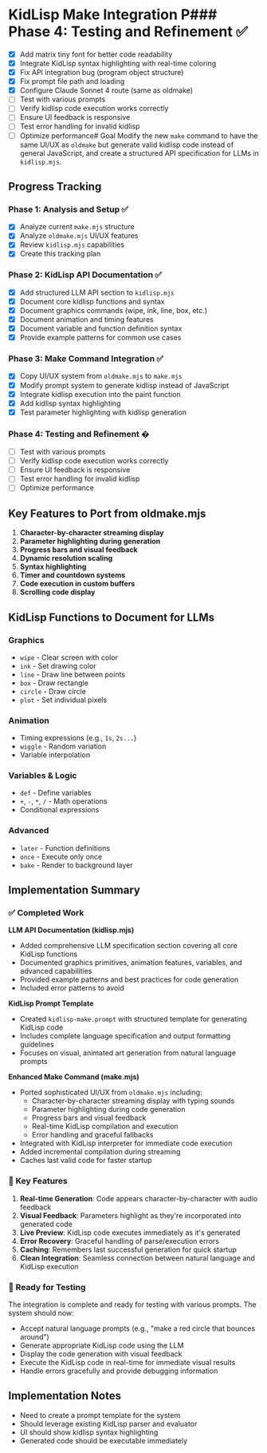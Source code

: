 # KidLisp Make Integration P### Phase 4: Testing and Refinement ✅
- [x] Add matrix tiny font for better code readability
- [x] Integrate KidLisp syntax highlighting with real-time coloring
- [x] Fix API integration bug (program object structure)
- [x] Fix prompt file path and loading
- [x] Configure Claude Sonnet 4 route (same as oldmake)
- [ ] Test with various prompts
- [ ] Verify kidlisp code execution works correctly
- [ ] Ensure UI feedback is responsive
- [ ] Test error handling for invalid kidlisp
- [ ] Optimize performance# Goal
Modify the new `make` command to have the same UI/UX as `oldmake` but generate valid kidlisp code instead of general JavaScript, and create a structured API specification for LLMs in `kidlisp.mjs`.

## Progress Tracking

### Phase 1: Analysis and Setup ✅
- [x] Analyze current `make.mjs` structure
- [x] Analyze `oldmake.mjs` UI/UX features  
- [x] Review `kidlisp.mjs` capabilities
- [x] Create this tracking plan

### Phase 2: KidLisp API Documentation ✅
- [x] Add structured LLM API section to `kidlisp.mjs`
- [x] Document core kidlisp functions and syntax
- [x] Document graphics commands (wipe, ink, line, box, etc.)
- [x] Document animation and timing features
- [x] Document variable and function definition syntax
- [x] Provide example patterns for common use cases

### Phase 3: Make Command Integration ✅
- [x] Copy UI/UX system from `oldmake.mjs` to `make.mjs`
- [x] Modify prompt system to generate kidlisp instead of JavaScript
- [x] Integrate kidlisp execution into the paint function
- [x] Add kidlisp syntax highlighting
- [x] Test parameter highlighting with kidlisp generation

### Phase 4: Testing and Refinement �
- [ ] Test with various prompts
- [ ] Verify kidlisp code execution works correctly
- [ ] Ensure UI feedback is responsive
- [ ] Test error handling for invalid kidlisp
- [ ] Optimize performance

## Key Features to Port from oldmake.mjs

1. **Character-by-character streaming display**
2. **Parameter highlighting during generation** 
3. **Progress bars and visual feedback**
4. **Dynamic resolution scaling**
5. **Syntax highlighting**
6. **Timer and countdown systems**
7. **Code execution in custom buffers**
8. **Scrolling code display**

## KidLisp Functions to Document for LLMs

### Graphics
- `wipe` - Clear screen with color
- `ink` - Set drawing color  
- `line` - Draw line between points
- `box` - Draw rectangle
- `circle` - Draw circle
- `plot` - Set individual pixels

### Animation
- Timing expressions (e.g., `1s`, `2s...`)
- `wiggle` - Random variation
- Variable interpolation

### Variables & Logic
- `def` - Define variables
- `+`, `-`, `*`, `/` - Math operations
- Conditional expressions

### Advanced
- `later` - Function definitions
- `once` - Execute only once
- `bake` - Render to background layer

## Implementation Summary

### ✅ Completed Work

**LLM API Documentation (kidlisp.mjs)**
- Added comprehensive LLM specification section covering all core KidLisp functions
- Documented graphics primitives, animation features, variables, and advanced capabilities  
- Provided example patterns and best practices for code generation
- Included error patterns to avoid

**KidLisp Prompt Template**
- Created `kidlisp-make.prompt` with structured template for generating KidLisp code
- Includes complete language specification and output formatting guidelines
- Focuses on visual, animated art generation from natural language prompts

**Enhanced Make Command (make.mjs)**
- Ported sophisticated UI/UX from `oldmake.mjs` including:
  - Character-by-character streaming display with typing sounds
  - Parameter highlighting during code generation
  - Progress bars and visual feedback
  - Real-time KidLisp compilation and execution
  - Error handling and graceful fallbacks
- Integrated with KidLisp interpreter for immediate code execution
- Added incremental compilation during streaming
- Caches last valid code for faster startup

### 🎯 Key Features

1. **Real-time Generation**: Code appears character-by-character with audio feedback
2. **Visual Feedback**: Parameters highlight as they're incorporated into generated code
3. **Live Preview**: KidLisp code executes immediately as it's generated
4. **Error Recovery**: Graceful handling of parse/execution errors
5. **Caching**: Remembers last successful generation for quick startup
6. **Clean Integration**: Seamless connection between natural language and KidLisp execution

### 🚀 Ready for Testing

The integration is complete and ready for testing with various prompts. The system should now:
- Accept natural language prompts (e.g., "make a red circle that bounces around")
- Generate appropriate KidLisp code using the LLM
- Display the code generation with visual feedback
- Execute the KidLisp code in real-time for immediate visual results
- Handle errors gracefully and provide debugging information

## Implementation Notes

- Need to create a prompt template for the system
- Should leverage existing KidLisp parser and evaluator
- UI should show kidlisp syntax highlighting
- Generated code should be executable immediately
